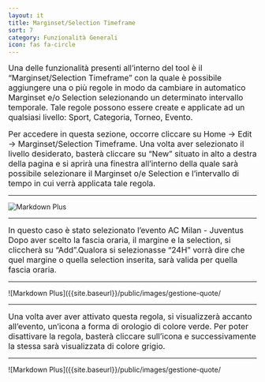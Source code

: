 ```yaml
---
layout: it
title: Marginset/Selection Timeframe
sort: 7
category: Funzionalità Generali
icon: fas fa-circle
---
```

<p class="message">

</p>

<font size="3">Una delle funzionalità presenti all’interno del tool è il “Marginset/Selection Timeframe” con la quale è possibile aggiungere una o più regole in modo da cambiare in automatico Marginset e/o Selection selezionando un determinato intervallo temporale. Tale regole possono essere create e applicate ad un qualsiasi livello: Sport, Categoria, Torneo, Evento.

Per accedere in questa sezione, occorre cliccare su Home -> Edit -> Marginset/Selection Timeframe. Una volta aver selezionato il livello desiderato, basterà cliccare su “New” situato in alto a destra della pagina e si aprirà una finestra all’interno della quale sarà possibile selezionare il Marginset o/e Selection e l’intervallo di tempo in cui verrà applicata tale regola.</font>

---
 
![Markdown Plus]({{site.baseurl}}/public/images/gestione-quote/marginset-timeframe.png)

---

<font size="3">In questo caso è stato selezionato l’evento AC Milan - Juventus Dopo aver scelto la fascia oraria, il margine e la selection, si cliccherà su “Add”.Qualora si selezionasse “24H” vorrà dire che quel margine o quella selection inserita, sarà valida per quella fascia oraria.</font>

---

 ![Markdown Plus]({{site.baseurl}}/public/images/gestione-quote/

---

 <font size="3"> Una volta aver aver attivato questa regola, si visualizzerà accanto all’evento, un’icona a forma di orologio di colore verde. Per poter disattivare la regola, basterà cliccare sull’icona e successivamente la stessa sarà visualizzata di colore grigio.</font> 
 
 ---

![Markdown Plus]({{site.baseurl}}/public/images/gestione-quote/
